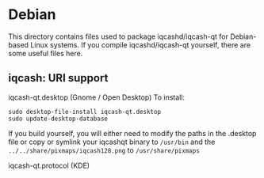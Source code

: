 
Debian
====================
This directory contains files used to package iqcashd/iqcash-qt
for Debian-based Linux systems. If you compile iqcashd/iqcash-qt yourself, there are some useful files here.

## iqcash: URI support ##


iqcash-qt.desktop  (Gnome / Open Desktop)
To install:

	sudo desktop-file-install iqcash-qt.desktop
	sudo update-desktop-database

If you build yourself, you will either need to modify the paths in
the .desktop file or copy or symlink your iqcashqt binary to `/usr/bin`
and the `../../share/pixmaps/iqcash128.png` to `/usr/share/pixmaps`

iqcash-qt.protocol (KDE)

